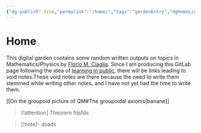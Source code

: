 ```yaml
---
{"dg-publish":true,"permalink":"/home/","tags":"gardenEntry","dgHomeLink":true,"dgPassFrontmatter":false,"dgShowBacklinks":false,"dgShowLocalGraph":true,"dgShowInlineTitle":false,"dgShowFileTree":true,"dgEnableSearch":true}
---
```



# Home

This digital garden contains some random written outputs on topics in Mathematics/Physics by [Florio M. Ciaglia](https://orcid.org/0000-0002-8987-1181). Since I am producing this GitLab page following the idea of [learning in public](https://notes.nicolevanderhoeven.com/Learning+in+public), there will be links leading to void notes.These void notes are there because the need to write them stemmed while writing other notes, and I have not yet had the time to write them. 

[[On the groupoid picture of QM#The groupoidal axioms\|banane]]

>[!attention] Theorem
>fdsfds

>[!note]- 
>dsads

